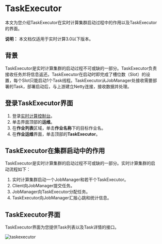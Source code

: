 # TaskExecutor

本文为您介绍TaskExecutor在实时计算集群启动过程中的作用以及TaskExecutor的界面。

**说明：** 本文档仅适用于实时计算3.0以下版本。

## 背景

TaskExecutor是实时计算集群的启动过程不可或缺的一部分。TaskExecutor负责接收任务并将信息返还。TaskExecutor在启动时即完成了槽位数（Slot）的设置，每个Slot只能启动1个Task线程。TaskExecutor从JobManager处接收需要部署的Task，部署启动后，与上游建立Netty连接，接收数据并处理。

## 登录TaskExecutor界面

1.  登录[实时计算控制台](https://stream-ap-southeast-3.console.aliyun.com)。
2.  单击界面顶部的**运维**。
3.  在**作业列表**区域，单击**作业名称**下的目标作业名。
4.  在**作业运维**界面，单击顶部的**TaskExecutor**。

## TaskExecutor在集群启动中的作用

TaskExecutor是实时计算集群的启动过程不可或缺的一部分。实时计算集群的启动流程如下：

1.  实时计算集群启动一个JobManager和若干个TaskExecutor。
2.  Client向JobManager提交任务。
3.  JobManager向TaskExecutor分配任务。
4.  TaskExecutor向JobManager汇报心跳和统计信息。

## TaskExecutor界面

TaskExecutor界面为您提供Task列表以及Task详情的接口。

![taskexecutor](https://static-aliyun-doc.oss-accelerate.aliyuncs.com/assets/img/zh-CN/9321659951/p34013.png)

